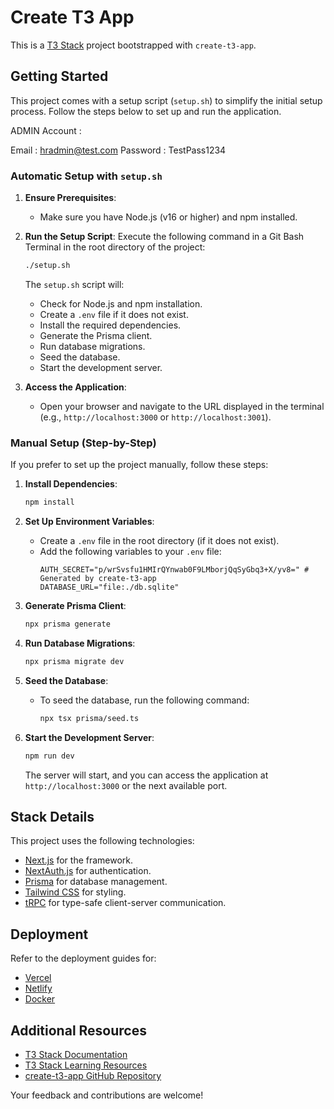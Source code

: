 # Create T3 App

This is a [T3 Stack](https://create.t3.gg/) project bootstrapped with `create-t3-app`.

## Getting Started

This project comes with a setup script (`setup.sh`) to simplify the initial setup process. Follow the steps below to set up and run the application.

ADMIN Account : 

Email : hradmin@test.com
Password : TestPass1234

### Automatic Setup with `setup.sh`

1. **Ensure Prerequisites**:
   - Make sure you have Node.js (v16 or higher) and npm installed.

2. **Run the Setup Script**:
   Execute the following command in a Git Bash Terminal in the root directory of the project:
   ```bash
   ./setup.sh
   ```

   The `setup.sh` script will:
   - Check for Node.js and npm installation.
   - Create a `.env` file if it does not exist.
   - Install the required dependencies.
   - Generate the Prisma client.
   - Run database migrations.
   - Seed the database.
   - Start the development server.

3. **Access the Application**:
   - Open your browser and navigate to the URL displayed in the terminal (e.g., `http://localhost:3000` or `http://localhost:3001`).

### Manual Setup (Step-by-Step)

If you prefer to set up the project manually, follow these steps:

1. **Install Dependencies**:
   ```bash
   npm install
   ```

2. **Set Up Environment Variables**:
   - Create a `.env` file in the root directory (if it does not exist).
   - Add the following variables to your `.env` file:
     ```env
     AUTH_SECRET="p/wrSvsfu1HMIrQYnwab0F9LMborjQqSyGbq3+X/yv8=" # Generated by create-t3-app
     DATABASE_URL="file:./db.sqlite"
     ```

3. **Generate Prisma Client**:
   ```bash
   npx prisma generate
   ```

4. **Run Database Migrations**:
   ```bash
   npx prisma migrate dev
   ```

5. **Seed the Database**:
   - To seed the database, run the following command:
     ```bash
     npx tsx prisma/seed.ts
     ```

6. **Start the Development Server**:
   ```bash
   npm run dev
   ```

   The server will start, and you can access the application at `http://localhost:3000` or the next available port.

## Stack Details

This project uses the following technologies:

- [Next.js](https://nextjs.org) for the framework.
- [NextAuth.js](https://next-auth.js.org) for authentication.
- [Prisma](https://prisma.io) for database management.
- [Tailwind CSS](https://tailwindcss.com) for styling.
- [tRPC](https://trpc.io) for type-safe client-server communication.

## Deployment

Refer to the deployment guides for:

- [Vercel](https://create.t3.gg/en/deployment/vercel)
- [Netlify](https://create.t3.gg/en/deployment/netlify)
- [Docker](https://create.t3.gg/en/deployment/docker)

## Additional Resources

- [T3 Stack Documentation](https://create.t3.gg/)
- [T3 Stack Learning Resources](https://create.t3.gg/en/faq#what-learning-resources-are-currently-available)
- [create-t3-app GitHub Repository](https://github.com/t3-oss/create-t3-app)

Your feedback and contributions are welcome!

